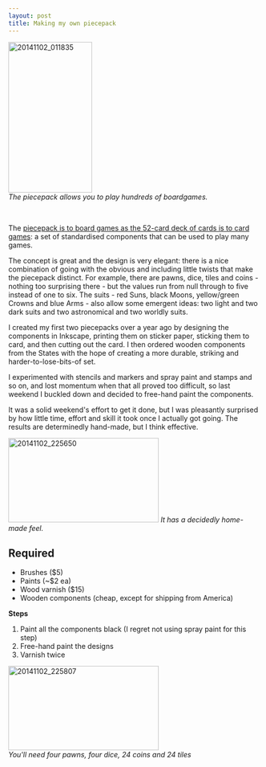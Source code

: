 ```yaml
---
layout: post
title: Making my own piecepack
---
```


<a href="https://livinglibre1.files.wordpress.com/2014/11/20141102_011835.jpg"><img class="wp-image-537 size-medium" src="https://livinglibre1.files.wordpress.com/2014/11/20141102_011835.jpg?w=167" alt="20141102_011835" width="167" height="300" /></a> </br><em>The piecepack allows you to play hundreds of boardgames.</em>

<br />

The <a href="http://www.ludism.org/ppwiki/">piecepack is to board games as the 52-card deck of cards is to card games</a>: a set of standardised components that can be used to play many games.

The concept is great and the design is very elegant: there is a nice combination of going with the obvious and including little twists that make the piecepack distinct. For example, there are pawns, dice, tiles and coins - nothing too surprising there - but the values run from null through to five instead of one to six. The suits - red Suns, black Moons, yellow/green Crowns and blue Arms - also allow some emergent ideas: two light and two dark suits and two astronomical and two worldly suits.

I created my first two piecepacks over a year ago by designing the components in Inkscape, printing them on sticker paper, sticking them to card, and then cutting out the card. I then ordered wooden components from the States with the hope of creating a more durable, striking and harder-to-lose-bits-of set.

I experimented with stencils and markers and spray paint and stamps and so on, and lost momentum when that all proved too difficult, so last weekend I buckled down and decided to free-hand paint the components.

It was a solid weekend's effort to get it done, but I was pleasantly surprised by how little time, effort and skill it took once I actually got going. The results are determinedly hand-made, but I think effective.

<a href="https://livinglibre1.files.wordpress.com/2014/11/20141102_225650.jpg"><img class="wp-image-540 size-medium" src="https://livinglibre1.files.wordpress.com/2014/11/20141102_225650.jpg?w=300" alt="20141102_225650" width="300" height="168" /></a> <em>It has a decidedly home-made feel.</em>

## Required
<ul>
	<li>Brushes ($5)</li>
	<li>Paints (~$2 ea)</li>
	<li>Wood varnish ($15)</li>
	<li>Wooden components (cheap, except for shipping from America)</li>
</ul>
<strong>Steps</strong>
<ol>
	<li>Paint all the components black (I regret not using spray paint for this step)</li>
	<li>Free-hand paint the designs</li>
	<li>Varnish twice</li>
</ol>
<a href="https://livinglibre1.files.wordpress.com/2014/11/20141102_225807.jpg"><img class="wp-image-541 size-medium" src="https://livinglibre1.files.wordpress.com/2014/11/20141102_225807.jpg?w=300" alt="20141102_225807" width="300" height="168" /></a> 
<br /><em>You'll need four pawns, four dice, 24 coins and 24 tiles</em>
